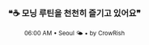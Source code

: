 <div align="center">

<br>

<h3>❝☕ 모닝 루틴을 천천히 즐기고 있어요❞</h3>

<sub>06:00 AM • Seoul 🌤️ • by CrowRish</sub>

<br>

</div>